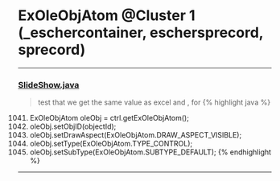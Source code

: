 # ExOleObjAtom @Cluster 1 (_eschercontainer, eschersprecord, sprecord)

***

### [SlideShow.java](https://searchcode.com/codesearch/view/97394959/)
> test that we get the same value as excel and , for 
{% highlight java %}
1041. ExOleObjAtom oleObj = ctrl.getExOleObjAtom();
1042. oleObj.setObjID(objectId);
1043. oleObj.setDrawAspect(ExOleObjAtom.DRAW_ASPECT_VISIBLE);
1044. oleObj.setType(ExOleObjAtom.TYPE_CONTROL);
1045. oleObj.setSubType(ExOleObjAtom.SUBTYPE_DEFAULT);
{% endhighlight %}

***

